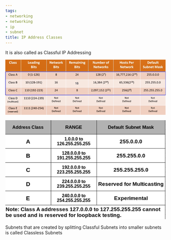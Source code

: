 ```yaml
---
tags:
- networking
- networking
- ip
- subnet
title: IP Address Classes
---
```


It is also called as Classful IP Addressing

![IP Address Classes|650](../../images/ip-address-classes.png)

![IP Address Classes 2|450](../../images/ip-address-classes-2.png)

Subnets that are created by splitting Classful Subnets into smaller subnets is called Classless Subnets